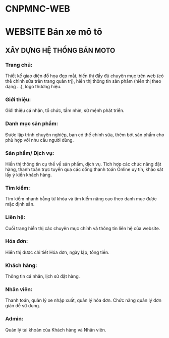 # CNPMNC-WEB
<h1>WEBSITE Bán xe mô tô</h1>

<h2>XÂY DỰNG HỆ THỐNG BÁN MOTO</h2>
<h3>Trang chủ:</h3> Thiết kế giao diện đồ họa đẹp mắt, hiển thị đầy đủ chuyên mục trên web (có thể chỉnh sửa trên trang quản trị), hiển thị thông tin sản phẩm (hiển thị theo dạng ...),  logo thương hiệu.
<h3>Giới thiệu:</h3> Giới thiệu cá nhân, tổ chức, tầm nhìn, sứ mệnh phát triển.
<h3>Danh mục sản phẩm:</h3> Được lập trình chuyên nghiệp, bạn có thể chỉnh sửa, thêm bớt sản phẩm cho phù hợp với nhu cầu người dùng.
<h3>Sản phẩm/ Dịch vụ:</h3> Hiển thị thông tin cụ thể về sản phẩm, dịch vụ. Tích hợp các chức năng đặt hàng, thanh toán trực tuyến qua các cổng thanh toán Online uy tín, khảo sát lấy ý kiến khách hàng.
<h3>Tìm kiếm:</h3> Tìm kiếm nhanh bằng từ khóa và tìm kiếm nâng cao theo danh mục được mặc định sẵn.
<h3>Liên hệ:</h3> Cuối trang hiển thị các chuyên mục chính và thông tin liên hệ của website.
<h3>Hóa đơn:</h3> Hiển thị được chi tiết Hóa đơn, ngày lập, tổng tiền.
<h3>Khách hàng:</h3> Thông tin cá nhân, lịch sử đặt hàng.
<h3>Nhân viên:</h3> Thanh toán, quản lý xe nhập xuất, quản lý hóa đơn. Chức năng quản lý đơn giản dễ sử dụng.
<h3>Admin:</h3> Quản lý tài khoản của Khách hàng và Nhân viên.
